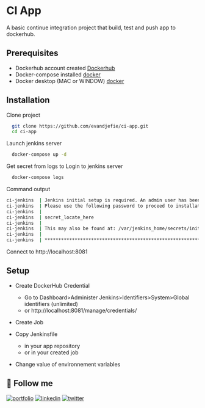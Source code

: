 # CI App

A basic continue integration project that build, test and push app to dockerhub.


## Prerequisites

- Dockerhub account created [Dockerhub](https://hub.docker.com/)
- Docker-compose installed [docker](https://docs.docker.com/compose/install/)
- Docker desktop (MAC or WINDOW) [docker](https://docs.docker.com/get-docker/)


## Installation

Clone project

```bash
  git clone https://github.com/evandjefie/ci-app.git
  cd ci-app
```

Launch jenkins server

```bash
  docker-compose up -d
```


Get secret from logs to Login to jenkins server

```bash
  docker-compose logs
```

Command output

```bash
ci-jenkins  | Jenkins initial setup is required. An admin user has been created and a password generated.
ci-jenkins  | Please use the following password to proceed to installation:
ci-jenkins  | 
ci-jenkins  | secret_locate_here
ci-jenkins  | 
ci-jenkins  | This may also be found at: /var/jenkins_home/secrets/initialAdminPassword
ci-jenkins  | 
ci-jenkins  | *************************************************************

```

Connect to http://localhost:8081

## Setup

- Create DockerHub Credential

  - Go to Dashboard>Administer Jenkins>Identifiers>System>Global identifiers (unlimited)
  - or http://localhost:8081/manage/credentials/

- Create Job

- Copy Jenkinsfile 
  - in your app repository
  - or in your created job

- Change value of environnement variables


## 🔗 Follow me
[![portfolio](https://img.shields.io/badge/my_portfolio-000?style=for-the-badge&logo=ko-fi&logoColor=white)](https://evandjefie.my.canva.site)
[![linkedin](https://img.shields.io/badge/linkedin-0A66C2?style=for-the-badge&logo=linkedin&logoColor=white)](https://www.linkedin.com/in/evan-djefie)
[![twitter](https://img.shields.io/badge/twitter-1DA1F2?style=for-the-badge&logo=twitter&logoColor=white)](https://twitter.com/EvanDjefie)